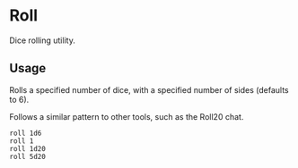 # Roll

Dice rolling utility.

## Usage

Rolls a specified number of dice, with a specified number of sides (defaults to 6).

Follows a similar pattern to other tools, such as the Roll20 chat.

```
roll 1d6
roll 1
roll 1d20
roll 5d20
```
